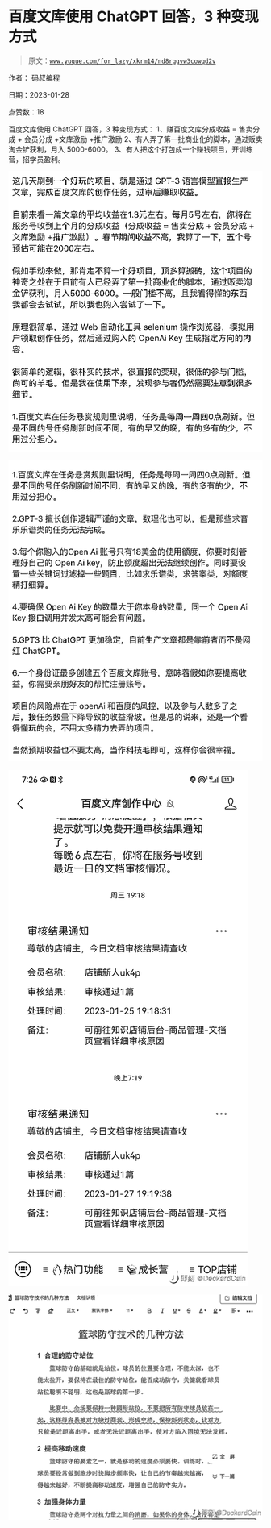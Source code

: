 # 百度文库使用 ChatGPT 回答，3 种变现方式

> 原文：[`www.yuque.com/for_lazy/xkrm14/nd8rggvw3cowqd2v`](https://www.yuque.com/for_lazy/xkrm14/nd8rggvw3cowqd2v)

作者： 码叔编程 

日期：2023-01-28 

点赞数：18 

百度文库使用 ChatGPT 回答，3 种变现方式： 1、赚百度文库分成收益 = 售卖分成 + 会员分成 +文库激励 +推广激励 2、有人弄了第一批商业化的脚本，通过贩卖淘金铲获利，月入 5000-6000。 3、有人把这个打包成一个赚钱项目，开训练营，招学员盈利。 

![](img/56d5f2a859c3be7cf308b6ac861a6980.png) 

![](img/14f8704ac65c6aec8d6151cd83cda5de.png) 

![](img/446ec07cfdb4c778e433675a71c27f1f.png) 

![](img/a3697fb5e700bb213bd87d9c5987da7a.png) 

